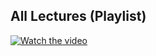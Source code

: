 ## All Lectures (Playlist)
 
[![Watch the video](https://img.youtube.com/vi/FF7DRogZZdY/0.jpg)](https://www.youtube.com/watch?v=FF7DRogZZdY&list=PLoROMvodv4rPj4uhbgUAaEKwNNak8xgkz)


